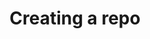 ---
layout: redirect
title: Creating a repo
description: How to create a new repo on GitHub
redirect_to: /create-a-repo
---